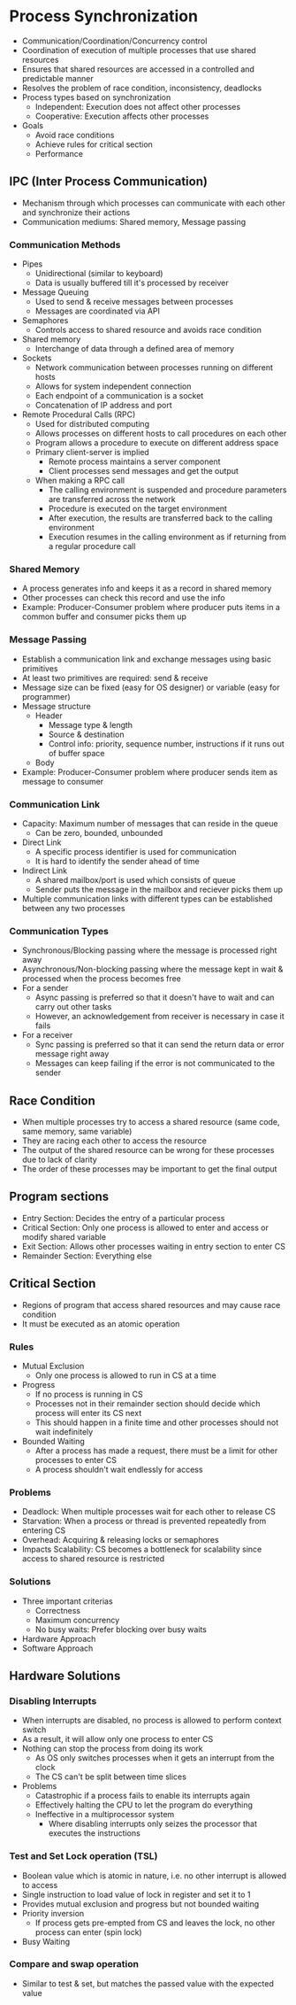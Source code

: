 # Process Synchronization
- Communication/Coordination/Concurrency control
- Coordination of execution of multiple processes that use shared resources
- Ensures that shared resources are accessed in a controlled and predictable manner
- Resolves the problem of race condition, inconsistency, deadlocks
- Process types based on synchronization
  - Independent: Execution does not affect other processes
  - Cooperative: Execution affects other processes
- Goals
  - Avoid race conditions
  - Achieve rules for critical section
  - Performance

## IPC (Inter Process Communication)
- Mechanism through which processes can communicate with each other and synchronize their actions
- Communication mediums: Shared memory, Message passing

### Communication Methods
- Pipes
  - Unidirectional (similar to keyboard)
  - Data is usually buffered till it's processed by receiver
- Message Queuing
  - Used to send & receive messages between processes
  - Messages are coordinated via API
- Semaphores
  - Controls access to shared resource and avoids race condition
- Shared memory
  - Interchange of data through a defined area of memory
- Sockets
  - Network communication between processes running on different hosts
  - Allows for system independent connection
  - Each endpoint of a communication is a socket
  - Concatenation of IP address and port
- Remote Procedural Calls (RPC)
  - Used for distributed computing
  - Allows processes on different hosts to call procedures on each other
  - Program allows a procedure to execute on different address space
  - Primary client-server is implied
    - Remote process maintains a server component
    - Client processes send messages and get the output
  - When making a RPC call
    - The calling environment is suspended and procedure parameters are transferred across the network
    - Procedure is executed on the target environment
    - After execution, the results are transferred back to the calling environment
    - Execution resumes in the calling environment as if returning from a regular procedure call

### Shared Memory
- A process generates info and keeps it as a record in shared memory
- Other processes can check this record and use the info
- Example: Producer-Consumer problem where producer puts items in a common buffer and consumer picks them up

### Message Passing
- Establish a communication link and exchange messages using basic primitives
- At least two primitives are required: send & receive
- Message size can be fixed (easy for OS designer) or variable (easy for programmer)
- Message structure
  - Header
    - Message type & length
    - Source & destination
    - Control info: priority, sequence number, instructions if it runs out of buffer space
  - Body
- Example: Producer-Consumer problem where producer sends item as message to consumer

### Communication Link
- Capacity: Maximum number of messages that can reside in the queue
  - Can be zero, bounded, unbounded
- Direct Link
  - A specific process identifier is used for communication
  - It is hard to identify the sender ahead of time
- Indirect Link
  - A shared mailbox/port is used which consists of queue
  - Sender puts the message in the mailbox and reciever picks them up
- Multiple communication links with different types can be established between any two processes

### Communication Types
- Synchronous/Blocking passing where the message is processed right away
- Asynchronous/Non-blocking passing where the message kept in wait & processed when the process becomes free
- For a sender
  - Async passing is preferred so that it doesn't have to wait and can carry out other tasks
  - However, an acknowledgement from receiver is necessary in case it fails
- For a receiver
  - Sync passing is preferred so that it can send the return data or error message right away
  - Messages can keep failing if the error is not communicated to the sender

## Race Condition
- When multiple processes try to access a shared resource (same code, same memory, same variable)
- They are racing each other to access the resource
- The output of the shared resource can be wrong for these processes due to lack of clarity
- The order of these processes may be important to get the final output

## Program sections
- Entry Section: Decides the entry of a particular process
- Critical Section: Only one process is allowed to enter and access or modify shared variable
- Exit Section: Allows other processes waiting in entry section to enter CS
- Remainder Section: Everything else

## Critical Section
- Regions of program that access shared resources and may cause race condition
- It must be executed as an atomic operation

### Rules
- Mutual Exclusion
  - Only one process is allowed to run in CS at a time
- Progress
  - If no process is running in CS
  - Processes not in their remainder section should decide which process will enter its CS next
  - This should happen in a finite time and other processes should not wait indefinitely
- Bounded Waiting
  - After a process has made a request, there must be a limit for other processes to enter CS
  - A process shouldn't wait endlessly for access

### Problems
- Deadlock: When multiple processes wait for each other to release CS
- Starvation: When a process or thread is prevented repeatedly from entering CS
- Overhead: Acquiring & releasing locks or semaphores
- Impacts Scalability: CS becomes a bottleneck for scalability since access to shared resource is restricted

### Solutions
- Three important criterias
  - Correctness
  - Maximum concurrency
  - No busy waits: Prefer blocking over busy waits
- Hardware Approach
- Software Approach

## Hardware Solutions
### Disabling Interrupts
- When interrupts are disabled, no process is allowed to perform context switch
- As a result, it will allow only one process to enter CS
- Nothing can stop the process from doing its work
  - As OS only switches processes when it gets an interrupt from the clock
  - The CS can't be split between time slices
- Problems
  - Catastrophic if a process fails to enable its interrupts again
  - Effectively halting the CPU to let the program do everything
  - Ineffective in a multiprocessor system
    - Where disabling interrupts only seizes the processor that executes the instructions

### Test and Set Lock operation (TSL)
- Boolean value which is atomic in nature, i.e. no other interrupt is allowed to access
- Single instruction to load value of lock in register and set it to 1
- Provides mutual exclusion and progress but not bounded waiting
- Priority inversion
  - If process gets pre-empted from CS and leaves the lock, no other process can enter (spin lock)
- Busy Waiting

### Compare and swap operation
- Similar to test & set, but matches the passed value with the expected value
